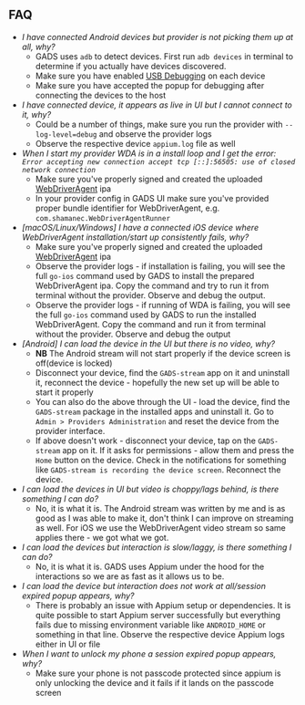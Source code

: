 ## FAQ

- *I have connected Android devices but provider is not picking them up at all, why?*
    - GADS uses `adb` to detect devices. First run `adb devices` in terminal to determine if you actually have devices discovered.
    - Make sure you have enabled [USB Debugging](./provider.md#usb-debugging) on each device
    - Make sure you have accepted the popup for debugging after connecting the devices to the host
- *I have connected device, it appears as live in UI but I cannot connect to it, why?*
    - Could be a number of things, make sure you run the provider with `--log-level=debug` and observe the provider logs
    - Observe the respective device `appium.log` file as well
- *When I start my provider WDA is in a install loop and I get the error: `Error accepting new connection accept tcp [::]:56505: use of closed network connection`*
    -   Make sure you've properly signed and created the uploaded [WebDriverAgent](./provider.md#prepare-webdriveragent-file---linux-windows) ipa
    -   In your provider config in GADS UI make sure you've provided proper bundle identifier for WebDriverAgent, e.g. `com.shamanec.WebDriverAgentRunner`
- *[macOS/Linux/Windows] I have a connected iOS device where WebDriverAgent installation/start up consistently fails, why?*
    - Make sure you've properly signed and created the uploaded [WebDriverAgent](./provider.md#prepare-webdriveragent-file---linux-windows) ipa
    - Observe the provider logs - if installation is failing, you will see the full `go-ios` command used by GADS to install the prepared WebDriverAgent ipa. Copy the command and try to run it from terminal without the provider. Observe and debug the output.
    - Observe the provider logs - if running of WDA is failing, you will see the full `go-ios` command used by GADS to run the installed WebDriverAgent. Copy the command and run it from terminal without the provider. Observe and debug the output
- *[Android] I can load the device in the UI but there is no video, why?*
    - **NB** The Android stream will not start properly if the device screen is off(device is locked)
    - Disconnect your device, find the `GADS-stream` app on it and uninstall it, reconnect the device - hopefully the new set up will be able to start it properly
    - You can also do the above through the UI - load the device, find the `GADS-stream` package in the installed apps and uninstall it. Go to `Admin > Providers Administration` and reset the device from the provider interface.
    - If above doesn't work - disconnect your device, tap on the `GADS-stream` app on it. If it asks for permissions - allow them and press the `Home` button on the device. Check in the notifications for something like `GADS-stream is recording the device screen`. Reconnect the device.
- *I can load the devices in UI but video is choppy/lags behind, is there something I can do?*
    - No, it is what it is. The Android stream was written by me and is as good as I was able to make it, don't think I can improve on streaming as well. For iOS we use the WebDriverAgent video stream so same applies there - we got what we got.
- *I can load the devices but interaction is slow/laggy, is there something I can do?*
    - No, it is what it is. GADS uses Appium under the hood for the interactions so we are as fast as it allows us to be.
- *I can load the device but interaction does not work at all/session expired popup appears, why?*
    - There is probably an issue with Appium setup or dependencies. It is quite possible to start Appium server successfully but everything fails due to missing environment variable like `ANDROID_HOME` or something in that line. Observe the respective device Appium logs either in UI or file
- *When I want to unlock my phone a session expired popup appears, why?*
  - Make sure your phone is not passcode protected since appium is only unlocking the device and it fails if it lands on the passcode screen 
